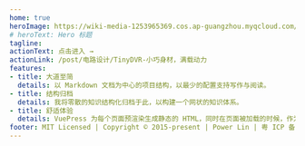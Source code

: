 ```yaml
---
home: true
heroImage: https://wiki-media-1253965369.cos.ap-guangzhou.myqcloud.com/img/20200314124719.png
# heroText: Hero 标题
tagline: 
actionText: 点击进入 →
actionLink: /post/电路设计/TinyDVR-小巧身材，满载动力
features:
- title: 大道至简
  details: 以 Markdown 文档为中心的项目结构，以最少的配置支持写作与阅读。
- title: 结构归档
  details: 我将零散的知识结构化归档于此，以构建一个网状的知识体系。
- title: 舒适体验
  details: VuePress 为每个页面预渲染生成静态的 HTML，同时在页面被加载的时候，作为 SPA 运行，提供舒适的阅读环境。
footer: MIT Licensed | Copyright © 2015-present | Power Lin | 粤 ICP 备 20014898 号
---
```


